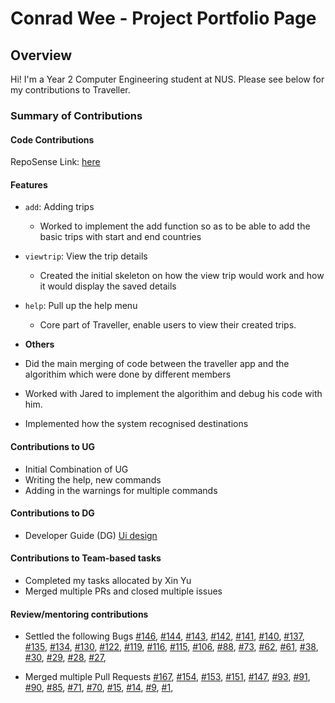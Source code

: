 # Conrad Wee - Project Portfolio Page

## Overview
Hi! I'm a Year 2 Computer Engineering student at NUS. Please see below for my contributions to Traveller.

### Summary of Contributions

#### Code Contributions
RepoSense Link: [here](https://nus-cs2113-ay2122s1.github.io/tp-dashboard/?search=conradwee&sort=groupTitle&sortWithin=title&timeframe=commit&mergegroup=&groupSelect=groupByRepos&breakdown=false&since=2021-09-25)



#### Features
* `add`: Adding trips
  * Worked to implement the add function so as to be able to add the basic trips with start and end countries
* `viewtrip`: View the trip details
  * Created the initial skeleton on how the view trip would work and how it would display the saved details
* `help`: Pull up the help menu
  * Core part of Traveller, enable users to view their created trips.
  
* **Others**
* Did the main merging of code between the traveller app and the algorithim which were done by different members
* Worked with Jared to implement the algorithim and debug his code with him. 
* Implemented how the system recognised destinations

#### Contributions to UG
* Initial Combination of UG
* Writing the help, new commands
* Adding in the warnings for multiple commands

#### Contributions to DG
* Developer Guide (DG)
[Ui design](../documentationPics/Ui.png)

#### Contributions to Team-based tasks
* Completed my tasks allocated by Xin Yu
* Merged multiple PRs and closed multiple issues

#### Review/mentoring contributions
* Settled the following Bugs
[#146](https://github.com/AY2122S1-CS2113T-W13-1/tp/issues/146),
[#144](https://github.com/AY2122S1-CS2113T-W13-1/tp/issues/144),
[#143](https://github.com/AY2122S1-CS2113T-W13-1/tp/issues/143),
[#142](https://github.com/AY2122S1-CS2113T-W13-1/tp/issues/142),
[#141](https://github.com/AY2122S1-CS2113T-W13-1/tp/issues/141),
[#140](https://github.com/AY2122S1-CS2113T-W13-1/tp/issues/140),
[#137](https://github.com/AY2122S1-CS2113T-W13-1/tp/issues/137),
[#135](https://github.com/AY2122S1-CS2113T-W13-1/tp/issues/135),
[#134](https://github.com/AY2122S1-CS2113T-W13-1/tp/issues/134),
[#130](https://github.com/AY2122S1-CS2113T-W13-1/tp/issues/130),
[#122](https://github.com/AY2122S1-CS2113T-W13-1/tp/issues/122),
[#119](https://github.com/AY2122S1-CS2113T-W13-1/tp/issues/119),
[#116](https://github.com/AY2122S1-CS2113T-W13-1/tp/issues/116),
[#115](https://github.com/AY2122S1-CS2113T-W13-1/tp/issues/115),
[#106](https://github.com/AY2122S1-CS2113T-W13-1/tp/issues/106),
[#88](https://github.com/AY2122S1-CS2113T-W13-1/tp/issues/88),
[#73](https://github.com/AY2122S1-CS2113T-W13-1/tp/issues/73),
[#62](https://github.com/AY2122S1-CS2113T-W13-1/tp/issues/62),
[#61](https://github.com/AY2122S1-CS2113T-W13-1/tp/issues/61),
[#38](https://github.com/AY2122S1-CS2113T-W13-1/tp/issues/38),
[#30](https://github.com/AY2122S1-CS2113T-W13-1/tp/issues/30),
[#29](https://github.com/AY2122S1-CS2113T-W13-1/tp/issues/29),
[#28](https://github.com/AY2122S1-CS2113T-W13-1/tp/issues/28),
[#27](https://github.com/AY2122S1-CS2113T-W13-1/tp/issues/27),

* Merged multiple Pull Requests
[#167](https://github.com/AY2122S1-CS2113T-W13-1/tp/pull/167),
[#154](https://github.com/AY2122S1-CS2113T-W13-1/tp/pull/154),
[#153](https://github.com/AY2122S1-CS2113T-W13-1/tp/pull/153),
[#151](https://github.com/AY2122S1-CS2113T-W13-1/tp/pull/151),
[#147](https://github.com/AY2122S1-CS2113T-W13-1/tp/pull/147),
[#93](https://github.com/AY2122S1-CS2113T-W13-1/tp/pull/93),
[#91](https://github.com/AY2122S1-CS2113T-W13-1/tp/pull/91),
[#90](https://github.com/AY2122S1-CS2113T-W13-1/tp/pull/90),
[#85](https://github.com/AY2122S1-CS2113T-W13-1/tp/pull/85),
[#71](https://github.com/AY2122S1-CS2113T-W13-1/tp/pull/71),
[#70](https://github.com/AY2122S1-CS2113T-W13-1/tp/pull/70),
[#15](https://github.com/AY2122S1-CS2113T-W13-1/tp/pull/15),
[#14](https://github.com/AY2122S1-CS2113T-W13-1/tp/pull/14),
[#9](https://github.com/AY2122S1-CS2113T-W13-1/tp/pull/9),
[#1](https://github.com/AY2122S1-CS2113T-W13-1/tp/pull/1),


